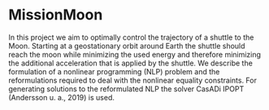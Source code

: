 # MissionMoon
In this project we aim to optimally control the trajectory of a shuttle to the Moon. Starting at a geostationary orbit around Earth the shuttle should reach the moon while minimizing the used energy and therefore minimizing the additional acceleration that is applied by the shuttle. We describe the formulation of a nonlinear programming (NLP) problem and the reformulations required to deal with the nonlinear equality constraints. For generating solutions to the reformulated NLP the solver CasADi IPOPT (Andersson u. a., 2019) is used.
